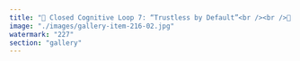 ```yaml
---
title: "🔐 Closed Cognitive Loop 7: “Trustless by Default”<br /><br />🔁 Loop Explanation: This one hides inside the cryptographic heart of Web3: the idea that trust is a flaw to be eliminated. In its strongest form:<br /><br />> “If you need trust, your protocol has failed.” > “Assume adversaries. Remove human judgment.” > “Only math can be trusted.”<br /><br />This loop emerges from justified caution—historical betrayals, institutional capture, rug pulls. So it engineers a world where verification replaces relationships. Where trust is outsourced to zero-knowledge, slashing, consensus rules. And where to trust becomes synonymous with being naive.<br /><br />Over time, this flattens the design field:<br />- Every coordination layer gets squeezed into cryptoeconomic guarantees<br />- Social infrastructure becomes suspect<br />- Humans are liabilities, not assets<br /><br />Trustless becomes not a fallback, but a first principle. And that’s the trap."
image: "./images/gallery-item-216-02.jpg"
watermark: "227"
section: "gallery"
---
```

